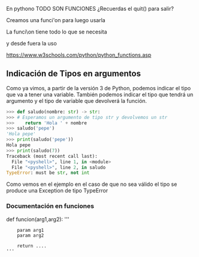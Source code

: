 En pythono TODO SON FUNCIONES ¿Recuerdas el quit() para salir?

Creamos una funci'on para luego usarla

La funci\on tiene todo lo que se necesita

y desde fuera la uso


https://www.w3schools.com/python/python_functions.asp


## Indicación de Tipos en argumentos

Como ya vimos, a partir de la versión 3 de Python, podemos indicar el tipo que va a tener una variable. También podemos indicar el tipo que tendrá un argumento y el tipo de variable que devolverá la función.

```python
>>> def saludo(nombre: str) -> str:  
>>> # Esperamos un argumento de tipo str y devolvemos un str
>>>    return 'Hola ' + nombre
>>> saludo('pepe')
'Hola pepe'
>>> print(saludo('pepe'))
Hola pepe
>>> print(saludo(7))
Traceback (most recent call last):
  File "<pyshell>", line 1, in <module>
  File "<pyshell>", line 2, in saludo
TypeError: must be str, not int
```
Como vemos en el ejemplo en el caso de que no sea válido el tipo se produce una Exception de tipo TypeError






### Documentación en funciones

def funcion(arg1,arg2):
    '''

        param arg1
        param arg2

        return ....
    '''


